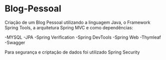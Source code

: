 # Blog-Pessoal

Criação de um Blog Pessoal utilizando a linguagem Java, 
o Framework Spring Tools, 
a arquitetura Spring MVC 
e como dependências:

-MYSQL
-JPA
-Spring Verification
-Spring DevTools
-Spring Web
-Thymleaf
-Swagger 

Para segurança e criptação de dados foi utilizado Spring Security
